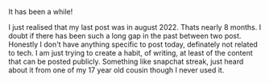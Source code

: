 It has been a while!

I just realised that my last post was in august 2022. Thats nearly 8 months. I doubt if there has been such a long gap in the past between two post. Honestly I don't have anything specific to post today, definately not related to tech. I am just trying to create a habit, of writing, at least of the content that can be posted publicly. Something like snapchat streak, just heard about it from one of my 17 year old cousin though I never used it. 
<!--stackedit_data:
eyJoaXN0b3J5IjpbMTI3NTMzNTI4MV19
-->